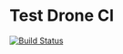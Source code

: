 # Test Drone CI

[![Build Status](https://drone.gruponeolife.com.br/api/badges/welingtonsampaio/test-drone-ci/status.svg)](https://drone.gruponeolife.com.br/welingtonsampaio/test-drone-ci)